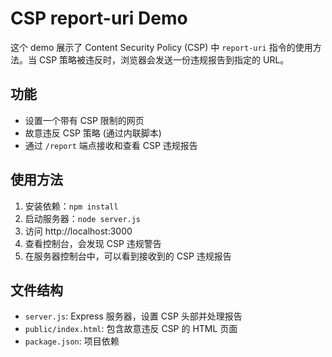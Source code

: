 # CSP report-uri Demo

这个 demo 展示了 Content Security Policy (CSP) 中 `report-uri` 指令的使用方法。当 CSP 策略被违反时，浏览器会发送一份违规报告到指定的 URL。

## 功能

- 设置一个带有 CSP 限制的网页
- 故意违反 CSP 策略 (通过内联脚本)
- 通过 `/report` 端点接收和查看 CSP 违规报告

## 使用方法

1. 安装依赖：`npm install`
2. 启动服务器：`node server.js`
3. 访问 http://localhost:3000
4. 查看控制台，会发现 CSP 违规警告
5. 在服务器控制台中，可以看到接收到的 CSP 违规报告

## 文件结构

- `server.js`: Express 服务器，设置 CSP 头部并处理报告
- `public/index.html`: 包含故意违反 CSP 的 HTML 页面
- `package.json`: 项目依赖 